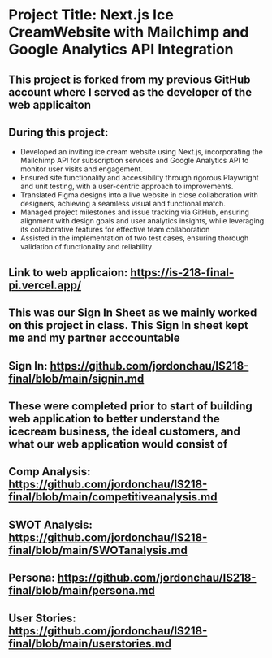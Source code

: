 # Project Title: Next.js Ice CreamWebsite with Mailchimp and Google Analytics API Integration
## This project is forked from my previous GitHub account where I served as the developer of the web applicaiton
## During this project: 
- Developed an inviting ice cream website using Next.js, incorporating the Mailchimp API for subscription services and Google Analytics API to monitor user visits and engagement.
- Ensured site functionality and accessibility through rigorous Playwright and unit testing, with a user-centric approach to improvements.
- Translated Figma designs into a live website in close collaboration with designers, achieving a seamless visual and functional match.
- Managed project milestones and issue tracking via GitHub, ensuring alignment with design goals and user analytics insights, while leveraging its collaborative features for effective team collaboration
- Assisted in the implementation of two test cases, ensuring thorough validation of functionality and reliability

## Link to web applicaion: https://is-218-final-pi.vercel.app/

## This was our Sign In Sheet as we mainly worked on this project in class. This Sign In sheet kept me and my partner acccountable
## Sign In: https://github.com/jordonchau/IS218-final/blob/main/signin.md

## These were completed prior to start of building web application to better understand the icecream business, the ideal customers, and what our web application would consist of

## Comp Analysis: https://github.com/jordonchau/IS218-final/blob/main/competitiveanalysis.md

## SWOT Analysis: https://github.com/jordonchau/IS218-final/blob/main/SWOTanalysis.md

## Persona: https://github.com/jordonchau/IS218-final/blob/main/persona.md

## User Stories: https://github.com/jordonchau/IS218-final/blob/main/userstories.md



